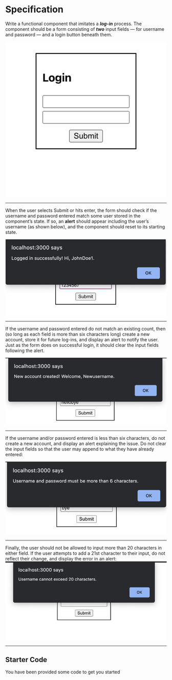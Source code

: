 #  Specification
Write a functional component that imitates a ***log-in*** process. The component should be a form consisting of ***two*** input fields — for username and password — and a login button beneath them.

![Final Product](./img/finalProduct.png)


***
When the user selects Submit or hits enter, the form should check if the username and password entered match some user stored in the component’s state. If so, an **alert** should appear including the user’s username (as shown below), and the component should reset to its starting state.

![Successful Login](./img/successAlert.png)

***
If the username and password entered do not match an existing count, then (so long as each field is more than six characters long) create a new account, store it for future log-ins, and display an alert to notify the user. 
Just as the form does on successful login, it should clear the input fields following the alert.

![New Account](./img/newUser.png)

***
If the username and/or password entered is less than six characters, do not create a new account, and display an alert explaining the issue. 
Do not clear the input fields so that the user may append to what they have already entered:

![Error Alert](./img/errorAlert.png)

***
Finally, the user should not be allowed to input more than 20 characters in either field. If the user attempts to add a 21st character to their input, do not reflect their change, and display the error in an alert:
![Input too long](./img/tooLongAlert.png)

***
## Starter Code
You have been provided some code to get you started